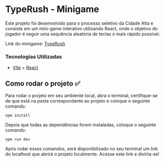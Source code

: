 # TypeRush - Minigame 

Este projeto foi desenvolvido para o processo seletivo da Cidade Alta e consiste em um mini-game interativo utilizando React, onde o objetivo do jogador é seguir uma sequência aleatória de teclas o mais rápido possível.

Link do minigame: [TypeRush](https://mini-game-livid.vercel.app/)

### Tecnologias Utilizadas


* [Vite](https://vitejs.dev/guide/) + [React](https://react.dev/)


## Como rodar o projeto ✅

Para rodar o projeto em seu ambiente local, abra o terminal, certifique-se de que está na pasta correspondente ao projeto e coloque o seguinte comando:

```
npm install
```

Depois que todas as dependências forem instaladas, coloque o seguinte comando:

```
npm run dev
```
Após rodar esses comandos, será disponibilizado no seu terminal um link do localhost que abrirá o projeto localmente. Acesse este link e divirta-se!
